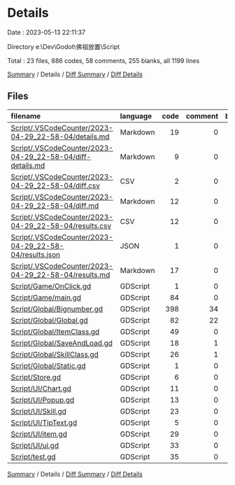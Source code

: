 # Details

Date : 2023-05-13 22:11:37

Directory e:\\Dev\\Godot\\佛祖放置\\Script

Total : 23 files,  886 codes, 58 comments, 255 blanks, all 1199 lines

[Summary](results.md) / Details / [Diff Summary](diff.md) / [Diff Details](diff-details.md)

## Files
| filename | language | code | comment | blank | total |
| :--- | :--- | ---: | ---: | ---: | ---: |
| [Script/.VSCodeCounter/2023-04-29_22-58-04/details.md](/Script/.VSCodeCounter/2023-04-29_22-58-04/details.md) | Markdown | 19 | 0 | 6 | 25 |
| [Script/.VSCodeCounter/2023-04-29_22-58-04/diff-details.md](/Script/.VSCodeCounter/2023-04-29_22-58-04/diff-details.md) | Markdown | 9 | 0 | 6 | 15 |
| [Script/.VSCodeCounter/2023-04-29_22-58-04/diff.csv](/Script/.VSCodeCounter/2023-04-29_22-58-04/diff.csv) | CSV | 2 | 0 | 0 | 2 |
| [Script/.VSCodeCounter/2023-04-29_22-58-04/diff.md](/Script/.VSCodeCounter/2023-04-29_22-58-04/diff.md) | Markdown | 12 | 0 | 7 | 19 |
| [Script/.VSCodeCounter/2023-04-29_22-58-04/results.csv](/Script/.VSCodeCounter/2023-04-29_22-58-04/results.csv) | CSV | 12 | 0 | 0 | 12 |
| [Script/.VSCodeCounter/2023-04-29_22-58-04/results.json](/Script/.VSCodeCounter/2023-04-29_22-58-04/results.json) | JSON | 1 | 0 | 0 | 1 |
| [Script/.VSCodeCounter/2023-04-29_22-58-04/results.md](/Script/.VSCodeCounter/2023-04-29_22-58-04/results.md) | Markdown | 17 | 0 | 7 | 24 |
| [Script/Game/OnClick.gd](/Script/Game/OnClick.gd) | GDScript | 1 | 0 | 1 | 2 |
| [Script/Game/main.gd](/Script/Game/main.gd) | GDScript | 84 | 0 | 19 | 103 |
| [Script/Global/Bignumber.gd](/Script/Global/Bignumber.gd) | GDScript | 398 | 34 | 100 | 532 |
| [Script/Global/Global.gd](/Script/Global/Global.gd) | GDScript | 82 | 22 | 25 | 129 |
| [Script/Global/ItemClass.gd](/Script/Global/ItemClass.gd) | GDScript | 49 | 0 | 12 | 61 |
| [Script/Global/SaveAndLoad.gd](/Script/Global/SaveAndLoad.gd) | GDScript | 18 | 1 | 7 | 26 |
| [Script/Global/SkillClass.gd](/Script/Global/SkillClass.gd) | GDScript | 26 | 1 | 6 | 33 |
| [Script/Global/Static.gd](/Script/Global/Static.gd) | GDScript | 1 | 0 | 3 | 4 |
| [Script/Store.gd](/Script/Store.gd) | GDScript | 6 | 0 | 4 | 10 |
| [Script/UI/Chart.gd](/Script/UI/Chart.gd) | GDScript | 11 | 0 | 5 | 16 |
| [Script/UI/Popup.gd](/Script/UI/Popup.gd) | GDScript | 13 | 0 | 5 | 18 |
| [Script/UI/Skill.gd](/Script/UI/Skill.gd) | GDScript | 23 | 0 | 6 | 29 |
| [Script/UI/TipText.gd](/Script/UI/TipText.gd) | GDScript | 5 | 0 | 2 | 7 |
| [Script/UI/item.gd](/Script/UI/item.gd) | GDScript | 29 | 0 | 10 | 39 |
| [Script/UI/ui.gd](/Script/UI/ui.gd) | GDScript | 33 | 0 | 15 | 48 |
| [Script/test.gd](/Script/test.gd) | GDScript | 35 | 0 | 9 | 44 |

[Summary](results.md) / Details / [Diff Summary](diff.md) / [Diff Details](diff-details.md)